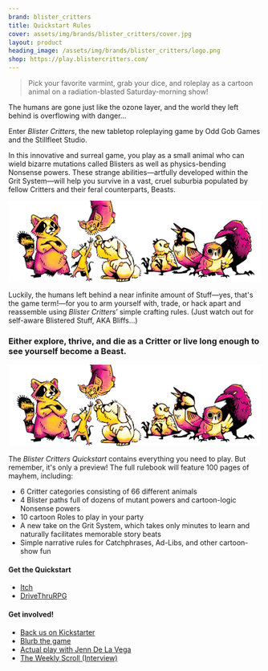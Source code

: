 ```yaml
---
brand: blister_critters
title: Quickstart Rules
cover: assets/img/brands/blister_critters/cover.jpg
layout: product
heading_image: /assets/img/brands/blister_critters/logo.png
shop: https://play.blistercritters.com/
---
```


> Pick your favorite varmint, grab your dice, and roleplay as a cartoon animal on a radiation-blasted Saturday-morning show!

The humans are gone just like the ozone layer, and the world they left behind is overflowing with danger…

Enter *Blister Critters*, the new tabletop roleplaying game by Odd Gob Games and the Stillfleet Studio.

In this innovative and surreal game, you play as a small animal who can wield bizarre mutations called Blisters as well as physics-bending Nonsense powers. These strange abilities—artfully developed within the Grit System—will help you survive in a vast, cruel suburbia populated by fellow Critters and their feral counterparts, Beasts.

![fuzzies and featheries](/assets/img/brands/blister_critters/critters-2.png)

Luckily, the humans left behind a near infinite amount of Stuff—yes, that's the game term!—for you to arm yourself with, trade, or hack apart and reassemble using *Blister Critters*’ simple crafting rules. (Just watch out for self-aware Blistered Stuff, AKA Bliffs…)

### Either explore, thrive, and die as a Critter or live long enough to see yourself become a Beast.

![shellies and crawlies](/assets/img/brands/blister_critters/critters-2.png)


The *Blister Critters Quickstart* contains everything you need to play. But remember, it's only a preview! The full rulebook will feature 100 pages of mayhem, including:

- 6 Critter categories consisting of 66 different animals
- 4 Blister paths full of dozens of mutant powers and cartoon-logic  Nonsense powers
- 10 cartoon Roles to play in your party
- A new take on the Grit System, which takes only minutes to learn and naturally facilitates memorable story beats
- Simple narrative rules for Catchphrases, Ad-Libs, and other cartoon-show fun

#### Get the Quickstart

<ul class="rowlist">
  <li><a href="https://stillfleet.itch.io/blister-critters-quickstart" class="itchio external">Itch</a></li>
  <li><a href="https://preview.drivethrurpg.com/en/product/463235/Blister-Critters-Quickstart" class="drivethrurpg external">DriveThruRPG</a></li>
</ul>

#### Get involved!

<ul class="rowlist">
  <li><a href="http://blistercritters.com/" class="kickstarter external">Back us on Kickstarter</a></li>
  <li><a href="https://forms.gle/w7FKfooBswDtzhwQ6" class="external">Blurb the game</a></li>
  <li><a href="https://www.youtube.com/watch?v=_dXVu_7wUz0" class="external youtube">Actual play with Jenn De La Vega</a></li>
  <li><a href="https://www.youtube.com/watch?v=zQvmUP3amQA" class="external youtube">The Weekly Scroll (Interview)</a></li>
</ul>